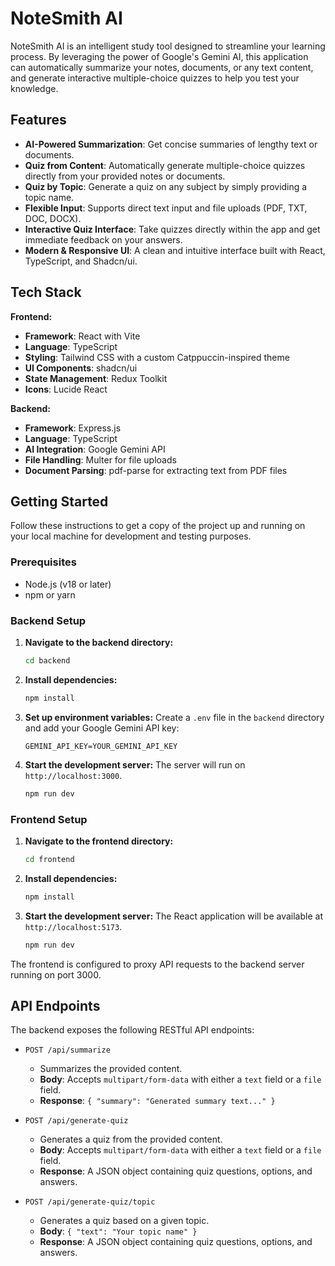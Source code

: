 # NoteSmith AI

NoteSmith AI is an intelligent study tool designed to streamline your learning process. By leveraging the power of Google's Gemini AI, this application can automatically summarize your notes, documents, or any text content, and generate interactive multiple-choice quizzes to help you test your knowledge.

## Features

- **AI-Powered Summarization**: Get concise summaries of lengthy text or documents.
- **Quiz from Content**: Automatically generate multiple-choice quizzes directly from your provided notes or documents.
- **Quiz by Topic**: Generate a quiz on any subject by simply providing a topic name.
- **Flexible Input**: Supports direct text input and file uploads (PDF, TXT, DOC, DOCX).
- **Interactive Quiz Interface**: Take quizzes directly within the app and get immediate feedback on your answers.
- **Modern & Responsive UI**: A clean and intuitive interface built with React, TypeScript, and Shadcn/ui.

## Tech Stack

**Frontend:**
- **Framework**: React with Vite
- **Language**: TypeScript
- **Styling**: Tailwind CSS with a custom Catppuccin-inspired theme
- **UI Components**: shadcn/ui
- **State Management**: Redux Toolkit
- **Icons**: Lucide React

**Backend:**
- **Framework**: Express.js
- **Language**: TypeScript
- **AI Integration**: Google Gemini API
- **File Handling**: Multer for file uploads
- **Document Parsing**: pdf-parse for extracting text from PDF files

## Getting Started

Follow these instructions to get a copy of the project up and running on your local machine for development and testing purposes.

### Prerequisites

- Node.js (v18 or later)
- npm or yarn

### Backend Setup

1.  **Navigate to the backend directory:**
    ```bash
    cd backend
    ```

2.  **Install dependencies:**
    ```bash
    npm install
    ```

3.  **Set up environment variables:**
    Create a `.env` file in the `backend` directory and add your Google Gemini API key:
    ```env
    GEMINI_API_KEY=YOUR_GEMINI_API_KEY
    ```

4.  **Start the development server:**
    The server will run on `http://localhost:3000`.
    ```bash
    npm run dev
    ```

### Frontend Setup

1.  **Navigate to the frontend directory:**
    ```bash
    cd frontend
    ```

2.  **Install dependencies:**
    ```bash
    npm install
    ```

3.  **Start the development server:**
    The React application will be available at `http://localhost:5173`.
    ```bash
    npm run dev
    ```

The frontend is configured to proxy API requests to the backend server running on port 3000.

## API Endpoints

The backend exposes the following RESTful API endpoints:

-   `POST /api/summarize`
    -   Summarizes the provided content.
    -   **Body**: Accepts `multipart/form-data` with either a `text` field or a `file` field.
    -   **Response**: `{ "summary": "Generated summary text..." }`

-   `POST /api/generate-quiz`
    -   Generates a quiz from the provided content.
    -   **Body**: Accepts `multipart/form-data` with either a `text` field or a `file` field.
    -   **Response**: A JSON object containing quiz questions, options, and answers.

-   `POST /api/generate-quiz/topic`
    -   Generates a quiz based on a given topic.
    -   **Body**: `{ "text": "Your topic name" }`
    -   **Response**: A JSON object containing quiz questions, options, and answers.
